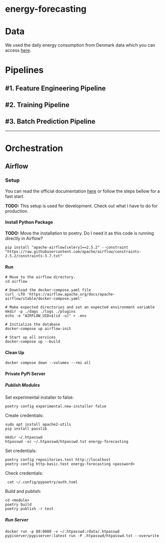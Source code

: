 # energy-forecasting

# Data
We used the daily energy consumption from Denmark data which you can access [here](https://www.energidataservice.dk/tso-electricity/ConsumptionDE35Hour).


# Pipelines 
## #1. Feature Engineering Pipeline

## #2. Training Pipeline

## #3. Batch Prediction Pipeline

-----

# Orchestration

## Airflow

### Setup
You can read the official documentation [here](https://airflow.apache.org/docs/apache-airflow/stable/howto/docker-compose/index.html) or follow the steps bellow for a fast start.

**TODO:** This setup is used for development. Check out what I have to do for production.

#### Install Python Package
**TODO:** Move the installation to poetry. Do I need it as this code is running directly in Airflow?
```shell
pip install "apache-airflow[celery]==2.5.2" --constraint "https://raw.githubusercontent.com/apache/airflow/constraints-2.5.2/constraints-3.7.txt"
```

#### Run
```shell
# Move to the airflow directory.
cd airflow

# Download the docker-compose.yaml file
curl -LfO 'https://airflow.apache.org/docs/apache-airflow/stable/docker-compose.yaml'

# Make expected directories and set an expected environment variable
mkdir -p ./dags ./logs ./plugins
echo -e "AIRFLOW_UID=$(id -u)" > .env

# Initialize the database
docker-compose up airflow-init

# Start up all services
docker-compose up --build
```

#### Clean Up
```shell
docker compose down --volumes --rmi all
```



#### Private PyPi Server

##### Publish Modules
Set experimental installer to false:
```shell
poetry config experimental.new-installer false
```
Create credentials:
```shell
sudo apt install apache2-utils
pip install passlib

mkdir ~/.htpasswd
htpasswd -sc ~/.htpasswd/htpasswd.txt energy-forecasting
```
Set credentials:
```shell
poetry config repositories.test http://localhost
poetry config http-basic.test energy-forecasting <password>
```
Check credentials:
```shell
 cat ~/.config/pypoetry/auth.toml
```
Build and publish:
```shell
cd <module>
poetry build
poetry publish -r test
```

##### Run Server
```shell
docker run -p 80:8080 -v ~/.htpasswd:/data/.htpasswd pypiserver/pypiserver:latest run -P .htpasswd/htpasswd.txt --overwrite
```